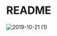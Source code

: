 # README
![2019-10-21 (1)](https://user-images.githubusercontent.com/49918893/67246629-cfd66100-f413-11e9-962d-f149f243e6b3.png)


